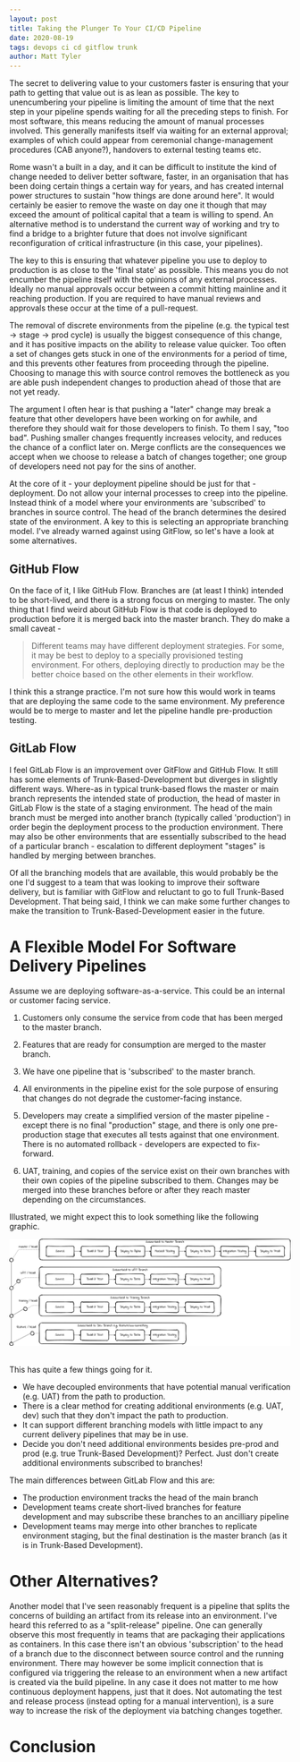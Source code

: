 ```yaml
---
layout: post
title: Taking the Plunger To Your CI/CD Pipeline
date: 2020-08-19
tags: devops ci cd gitflow trunk
author: Matt Tyler
---
```


The secret to delivering value to your customers faster is ensuring that your path to getting that value out is as lean as possible. The key to unencumbering your pipeline is limiting the amount of time that the next step in your pipeline spends waiting for all the preceding steps to finish. For most software, this means reducing the amount of manual processes involved. This generally manifests itself via waiting for an external approval; examples of which could appear from ceremonial change-management procedures (CAB anyone?), handovers to external testing teams etc.

Rome wasn't a built in a day, and it can be difficult to institute the kind of change needed to deliver better software, faster, in an organisation that has been doing certain things a certain way for years, and has created internal power structures to sustain "how things are done around here". It would certainly be easier to remove the waste on day one it though that may exceed the amount of political capital that a team is willing to spend. An alternative method is to understand the current way of working and try to find a bridge to a brighter future that does not involve significant reconfiguration of critical infrastructure (in this case, your pipelines).

The key to this is ensuring that whatever pipeline you use to deploy to production is as close to the 'final state' as possible. This means you do not encumber the pipeline itself with the opinions of any external processes. Ideally no manual approvals occur between a commit hitting mainline and it reaching production. If you are required to have manual reviews and approvals these occur at the time of a pull-request.

The removal of discrete environments from the pipeline (e.g. the typical test -> stage -> prod cycle) is usually the biggest consequence of this change, and it has positive impacts on the ability to release value quicker. Too often a set of changes gets stuck in one of the environments for a period of time, and this prevents other features from proceeding through the pipeline. Choosing to manage this with source control removes the bottleneck as you are able push independent changes to production ahead of those that are not yet ready.

The argument I often hear is that pushing a "later" change may break a feature that other developers have been working on for awhile, and therefore they should wait for those developers to finish. To them I say, "too bad". Pushing smaller changes frequently increases velocity, and reduces the chance of a conflict later on. Merge conflicts are the consequences we accept when we choose to release a batch of changes together; one group of developers need not pay for the sins of another.

At the core of it - your deployment pipeline should be just for that - deployment. Do not allow your internal processes to creep into the pipeline. Instead think of a model where your environments are 'subscribed' to branches in source control. The head of the branch determines the desired state of the environment. A key to this is selecting an appropriate branching model. I've already warned against using GitFlow, so let's have a look at some alternatives.

## GitHub Flow

On the face of it, I like GitHub Flow. Branches are (at least I think) intended to be short-lived, and there is a strong focus on merging to master. The only thing that I find weird about GitHub Flow is that code is deployed to production before it is merged back into the master branch. They do make a small caveat -

> Different teams may have different deployment strategies. For some, it may be best to deploy to a specially provisioned testing environment. For others, deploying directly to production may be the better choice based on the other elements in their workflow.

I think this a strange practice. I'm not sure how this would work in teams that are deploying the same code to the same environment. My preference would be to merge to master and let the pipeline handle pre-production testing.

## GitLab Flow

I feel GitLab Flow is an improvement over GitFlow and GitHub Flow. It still has some elements of Trunk-Based-Development but diverges in slightly different ways. Where-as in typical trunk-based flows the master or main branch represents the intended state of production, the head of master in GitLab Flow is the state of a staging environment. The head of the main branch must be merged into another branch (typically called 'production') in order begin the deployment process to the production environment. There may also be other environments that are essentially subscribed to the head of a particular branch - escalation to different deployment "stages" is handled by merging between branches.

Of all the branching models that are available, this would probably be the one I'd suggest to a team that was looking to improve their software delivery, but is familiar with GitFlow and reluctant to go to full Trunk-Based Development. That being said, I think we can make some further changes to make the transition to Trunk-Based-Development easier in the future.

# A Flexible Model For Software Delivery Pipelines

Assume we are deploying software-as-a-service. This could be an internal or customer facing service.

1. Customers only consume the service from code that has been merged to the master branch.

2. Features that are ready for consumption are merged to the master branch.

3. We have one pipeline that is 'subscribed' to the master branch.

4. All environments in the pipeline exist for the sole purpose of ensuring that changes do not degrade the customer-facing instance.

5. Developers may create a simplified version of the master pipeline - except there is no final "production" stage, and there is only one pre-production stage that executes all tests against that one environment. There is no automated rollback - developers are expected to fix-forward.

6. UAT, training, and copies of the service exist on their own branches with their own copies of the pipeline subscribed to them. Changes may be merged into these branches before or after they reach master depending on the circumstances.

Illustrated, we might expect this to look something like the following graphic.

<center><img src="/img/manual-gates/model.png" /></center>
<br/>

This has quite a few things going for it.

- We have decoupled environments that have potential manual verification (e.g. UAT) from the path to production.
- There is a clear method for creating additional environments (e.g. UAT, dev) such that they don't impact the path to production.
- It can support different branching models with little impact to any current delivery pipelines that may be in use.
- Decide you don't need additional environments besides pre-prod and prod (e.g. true Trunk-Based Development)? Perfect. Just don't create additional environments subscribed to branches!

The main differences between GitLab Flow and this are:

- The production environment tracks the head of the main branch
- Development teams create short-lived branches for feature development and may subscribe these branches to an ancilliary pipeline
- Development teams may merge into other branches to replicate environment staging, but the final destination is the master branch (as it is in Trunk-Based Development).

# Other Alternatives?

Another model that I've seen reasonably frequent is a pipeline that splits the concerns of building an artifact from its release into an environment. I've heard this referred to as a "split-release" pipeline. One can generally observe this most frequently in teams that are packaging their applications as containers. In this case there isn't an obvious 'subscription' to the head of a branch due to the disconnect between source control and the running environment. There may however be some implicit connection that is configured via triggering the release to an environment when a new artifact is created via the build pipeline. In any case it does not matter to me how continuous deployment happens, just that it does. Not automating the test and release process (instead opting for a manual intervention), is a sure way to increase the risk of the deployment via batching changes together.

# Conclusion